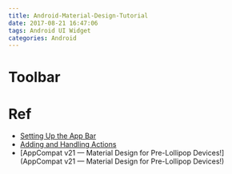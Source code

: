 ```yaml
---
title: Android-Material-Design-Tutorial
date: 2017-08-21 16:47:06
tags: Android UI Widget
categories: Android
---
```


<!-- more -->

# Toolbar


# Ref

* [Setting Up the App Bar](https://developer.android.com/training/appbar/setting-up.html)
* [Adding and Handling Actions](https://developer.android.com/training/appbar/actions.html#handle-actions)
* [AppCompat v21 — Material Design for Pre-Lollipop Devices!](AppCompat v21 — Material Design for Pre-Lollipop Devices!)